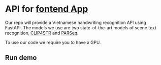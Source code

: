 # API for [fontend App](https://github.com/TruongNoDame/vietnamese_htr_frontend/tree/main)

Our repo will provide a Vietnamese handwriting recognition API using FastAPI. The models we use are two state-of-the-art models of scene text recognition, [CLIP4STR](https://github.com/VamosC/CLIP4STR) and [PARSeq](https://github.com/baudm/parseq).

To use our code we require you to have a GPU.

## Run demo
